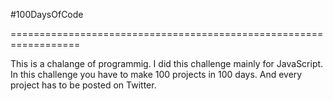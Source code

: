 #100DaysOfCode

==================================================================

This is a chalange of programmig.
I did this challenge mainly for JavaScript.
In this challenge you have to make 100 projects in 100 days.
And every project has to be posted on Twitter.
